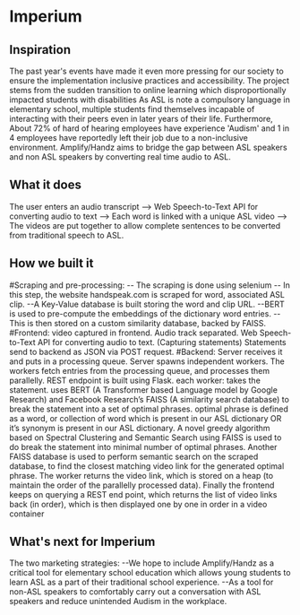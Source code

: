 # Imperium

## Inspiration
The past year's events have made it even more pressing for our society to ensure the implementation inclusive practices and accessibility. The project stems from the sudden transition to online learning which disproportionally impacted students with disabilities
As ASL is note a compulsory language in elementary school, multiple students find themselves incapable of interacting with their peers even in later years of their life.  Furthermore, About 72% of hard of hearing employees have experience 'Audism' and 1 in 4 employees have reportedly left their job due to a non-inclusive environment.
Amplify/Handz aims to bridge the gap between ASL speakers and non ASL speakers by converting real time audio to ASL.
## What it does
The user enters an audio transcript --> Web Speech-to-Text API for converting audio to text --> Each word is linked with a unique ASL video --> The videos are put together to allow complete sentences to be converted from traditional speech to ASL.
## How we built it
#Scraping and pre-processing:
-- The scraping is done using selenium
-- In this step, the website handspeak.com is scraped for word, associated ASL clip.
--A Key-Value database is built storing the word and clip URL.
--BERT is used to pre-compute the embeddings of the dictionary word entries.
--This is then stored on a custom similarity database, backed by FAISS.
#Frontend:
video captured in frontend.
Audio track separated.
Web Speech-to-Text API for converting audio to text. (Capturing statements)
Statements send to backend as JSON via POST request.
#Backend:
Server receives it and puts in a processing queue.
Server spawns independent workers. The workers fetch entries from the processing queue, and processes them parallelly.
REST endpoint is built using Flask.
each worker:
takes the statement.
uses BERT (A Transformer based Language model by Google Research) and Facebook Research’s FAISS (A similarity search database) to break the statement into a set of optimal phrases.
optimal phrase is defined as a word, or collection of word which is present in our ASL dictionary OR it’s synonym is present in our ASL dictionary.
A novel greedy algorithm based on Spectral Clustering and Semantic Search using FAISS is used to do break the statement into minimal number of optimal phrases.
Another FAISS database is used to perform semantic search on the scraped database, to find the closest matching video link for the generated optimal phrase.
The worker returns the video link, which is stored on a heap (to maintain the order of the parallelly processed data).
Finally the frontend keeps on querying a REST end point, which returns the list of video links back (in order), which is then displayed one by one in order in a video container
## What's next for Imperium
The two marketing strategies:
--We hope to include Amplify/Handz as a critical tool for elementary school education which allows young students to learn ASL as a part of their traditional school experience.
--As a tool for non-ASL speakers to comfortably carry out a conversation with ASL speakers and reduce unintended Audism in the workplace.
